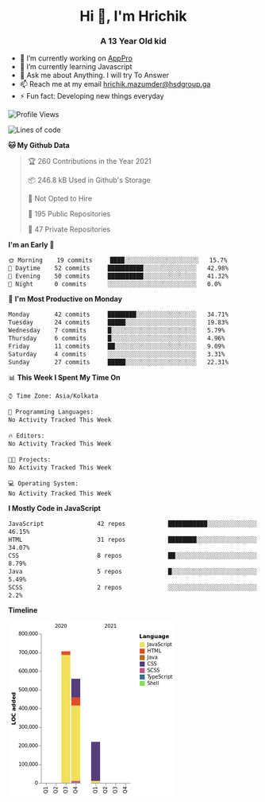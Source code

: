 <h1 align="center">Hi 👋, I'm Hrichik</h1>
<h3 align="center">A 13 Year Old kid</h3>


- 🔭 I’m currently working on [AppPro](https://apppro.in)
- 🌱 I’m currently learning Javascript
- 💬 Ask me about Anything. I will try To Answer
- 📫 Reach me at my email hrichik.mazumder@hsdgroup.ga
- ⚡ Fun fact: Developing new things everyday

<!--START_SECTION:waka-->
![Profile Views](http://img.shields.io/badge/Profile%20Views-3-blue)

![Lines of code](https://img.shields.io/badge/From%20Hello%20World%20I%27ve%20Written-1.5%20million%20lines%20of%20code-blue)

**🐱 My Github Data** 

> 🏆 260 Contributions in the Year 2021
 > 
> 📦 246.8 kB Used in Github's Storage 
 > 
> 🚫 Not Opted to Hire
 > 
> 📜 195 Public Repositories 
 > 
> 🔑 47 Private Repositories  
 > 
**I'm an Early 🐤** 

```text
🌞 Morning    19 commits     ████░░░░░░░░░░░░░░░░░░░░░   15.7% 
🌆 Daytime    52 commits     ██████████░░░░░░░░░░░░░░░   42.98% 
🌃 Evening    50 commits     ██████████░░░░░░░░░░░░░░░   41.32% 
🌙 Night      0 commits      ░░░░░░░░░░░░░░░░░░░░░░░░░   0.0%

```
📅 **I'm Most Productive on Monday** 

```text
Monday       42 commits     ████████░░░░░░░░░░░░░░░░░   34.71% 
Tuesday      24 commits     █████░░░░░░░░░░░░░░░░░░░░   19.83% 
Wednesday    7 commits      █░░░░░░░░░░░░░░░░░░░░░░░░   5.79% 
Thursday     6 commits      █░░░░░░░░░░░░░░░░░░░░░░░░   4.96% 
Friday       11 commits     ██░░░░░░░░░░░░░░░░░░░░░░░   9.09% 
Saturday     4 commits      ░░░░░░░░░░░░░░░░░░░░░░░░░   3.31% 
Sunday       27 commits     █████░░░░░░░░░░░░░░░░░░░░   22.31%

```


📊 **This Week I Spent My Time On** 

```text
⌚︎ Time Zone: Asia/Kolkata

💬 Programming Languages: 
No Activity Tracked This Week

🔥 Editors: 
No Activity Tracked This Week

🐱‍💻 Projects: 
No Activity Tracked This Week

💻 Operating System: 
No Activity Tracked This Week

```

**I Mostly Code in JavaScript** 

```text
JavaScript               42 repos            ███████████░░░░░░░░░░░░░░   46.15% 
HTML                     31 repos            ████████░░░░░░░░░░░░░░░░░   34.07% 
CSS                      8 repos             ██░░░░░░░░░░░░░░░░░░░░░░░   8.79% 
Java                     5 repos             █░░░░░░░░░░░░░░░░░░░░░░░░   5.49% 
SCSS                     2 repos             ░░░░░░░░░░░░░░░░░░░░░░░░░   2.2%

```


**Timeline**

![Chart not found](https://raw.githubusercontent.com/hrichiksite/hrichiksite/master/charts/bar_graph.png) 


<!--END_SECTION:waka-->
